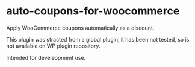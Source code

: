 # auto-coupons-for-woocommerce

Apply WooCommerce coupons automatically as a discount.

This plugin was stracted from a global plugin, it has been not tested, so is not available on WP plugin repository.

Intended for develeopment use.